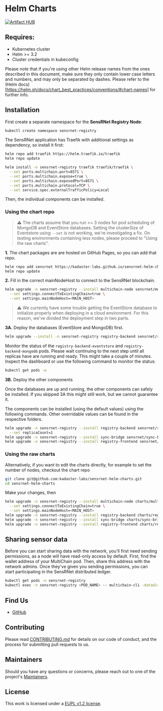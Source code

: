 # Helm Charts
[![Artifact HUB](https://img.shields.io/endpoint?url=https://artifacthub.io/badge/repository/sensrnet)](https://artifacthub.io/packages/search?repo=sensrnet)

## Requires:
- Kubernetes cluster
- Helm >= 3.2
- Cluster credentials in kubeconfig

Please note that if you're using other Helm release names from the ones described in this document, make sure they only contain lower case letters and numbers, and may only be separated by dashes. Please refer to the (Helm docs)[https://helm.sh/docs/chart_best_practices/conventions/#chart-names] for further info.

## Installation

First create a separate namespace for the **SensRNet Registry Node**:

```bash
kubectl create namespace sensrnet-registry
```

The SensRNet application has Traefik with additional settings as dependency, so install it first:

```bash
helm repo add traefik https://helm.traefik.io/traefik
helm repo update

helm install -n sensrnet-registry traefik traefik/traefik \
  --set ports.multichain.port=8571 \
  --set ports.multichain.expose=true \
  --set ports.multichain.exposedPort=8571 \
  --set ports.multichain.protocol=TCP \
  --set service.spec.externalTrafficPolicy=Local
```

Then, the individual components can be installed. 

### Using the chart repo

> :warning: The charts assume that you run >= 3 nodes for pod scheduling of MongoDB and EventStore databases. Setting the clusterSize of Eventstore using `--set` is not working, we're investigating a fix. On testing environments containing less nodes, please proceed to "Using the raw charts".
> 

**1.** The chart packages are are hosted on GitHub Pages, so you can add that repo.

```bash
helm repo add sensrnet https://kadaster-labs.github.io/sensrnet-helm-charts/
helm repo update
```

**2.** Fill in the correct mainNodeHost to connect to the SensRNet blockchain.

```bash
helm upgrade -n sensrnet-registry --install multichain-node sensrnet/multichain-node \
  --set settings.connectToExistingChain=true \
  --set settings.mainNodeHost=<MAIN_HOST>
```

> :warning: We currently have some trouble getting the EventStore database to initialize properly when deploying in a cloud environment. For this reason, we've divided the deployment step in two parts.

**3A.** Deploy the databases (EventStore and MongoDB) first.

```bash
helm upgrade --install -n sensrnet-registry registry-backend sensrnet/registry-backend
```

Monitor the status of the `registry-backend-eventstore` and `registry-backend-mongodb` pods. Please wait continuing to the next step until all replicas have are running and ready. This might take a couple of minutes. Inspect the dashboard or use the following command to monitor the status:

```bash
kubectl get pods -w
```

**3B.** Deploy the other components

Once the databases are up and running, the other components can safely be installed. If you skipped 3A this might still work, but we cannot guarantee it.

The components can be installed (using the default values) using the following commands. Other overridable values can be found in the respective folders.

```bash
helm upgrade -n sensrnet-registry --install registry-backend sensrnet/registry-backend \
  --set replicaCount=1
helm upgrade -n sensrnet-registry --install sync-bridge sensrnet/sync-bridge
helm upgrade -n sensrnet-registry --install registry-frontend sensrnet/registry-frontend
```

### Using the raw charts
Alternatively, if you want to edit the charts directly, for example to set the number of nodes, checkout the chart repo

```bash
git clone git@github.com:kadaster-labs/sensrnet-helm-charts.git
cd sensrnet-helm-charts
```

Make your changes, then

```bash
helm upgrade -n sensrnet-registry --install multichain-node charts/multichain-node/ \
  --set settings.connectToExistingChain=true \
  --set settings.mainNodeHost=<MAIN_HOST>
helm upgrade -n sensrnet-registry --install registry-backend charts/registry-backend/
helm upgrade -n sensrnet-registry --install sync-bridge charts/sync-bridge/
helm upgrade -n sensrnet-registry --install registry-frontend charts/registry-frontend/
```

## Sharing sensor data

Before you can start sharing data with the network, you'll first need sending permissions, as a node will have read-only access by default. First, find the wallet address of your MultiChain pod. Then, share this address with the network admins. Once they've given you sending permissions, you can start participating in the SensRNet distributed ledger.

```bash
kubectl get pods -n sensrnet-registry
kubectl exec -n sensrnet-registry <POD_NAME> -- multichain-cli -datadir=/data SensRNet getaddresses
```
## Find Us

* [GitHub](https://github.com/kadaster-labs/sensrnet-home)

## Contributing

Please read [CONTRIBUTING.md](CONTRIBUTING.md) for details on our code of conduct, and the process for submitting pull requests to us.

## Maintainers <a name="maintainers"></a>

Should you have any questions or concerns, please reach out to one of the project's [Maintainers](./MAINTAINERS.md).

## License

This work is licensed under a [EUPL v1.2 license](./LICENSE.md).
